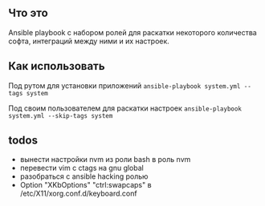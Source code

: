 Что это
-------
Ansible playbook с набором ролей для раскатки некоторого количества софта, интеграций между ними и их настроек.

Как использовать
----------------
Под рутом для установки приложений
`ansible-playbook system.yml --tags system`

Под своим пользователем для раскатки настроек
`ansible-playbook system.yml --skip-tags system`

todos
-----
- вынести настройки nvm из роли bash в роль nvm
- перевести vim с ctags на gnu global
- разобраться с ansible hacking ролью
- Option "XKbOptions" "ctrl:swapcaps" в /etc/X11/xorg.conf.d/keyboard.conf 
